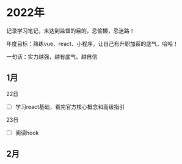 # 2022年

记录学习笔记，来达到监督的目的，忌偷懒，忌迷路！

年度目标：熟练vue、react、小程序，让自己有升职加薪的底气，哈哈！

一句话：实力越强，越有底气、越自信

## 1月

22日

- [ ] 学习react基础，看完官方核心概念和高级指引

23日

- [ ] 阅读hook

## 2月

